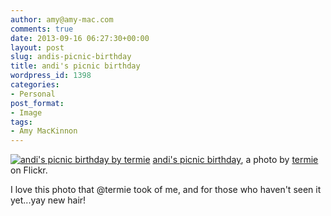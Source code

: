 ```yaml
---
author: amy@amy-mac.com
comments: true
date: 2013-09-16 06:27:30+00:00
layout: post
slug: andis-picnic-birthday
title: andi's picnic birthday
wordpress_id: 1398
categories:
- Personal
post_format:
- Image
tags:
- Amy MacKinnon
---
```


[![andi's picnic birthday by termie](http://farm8.staticflickr.com/7393/9766344364_c0439a6ab2.jpg)](http://www.flickr.com/photos/termie/9766344364/)
[andi's picnic birthday](http://www.flickr.com/photos/termie/9766344364/), a photo by [termie](http://www.flickr.com/photos/termie/) on Flickr.


I love this photo that @termie took of me, and for those who haven't seen it yet...yay new hair!
